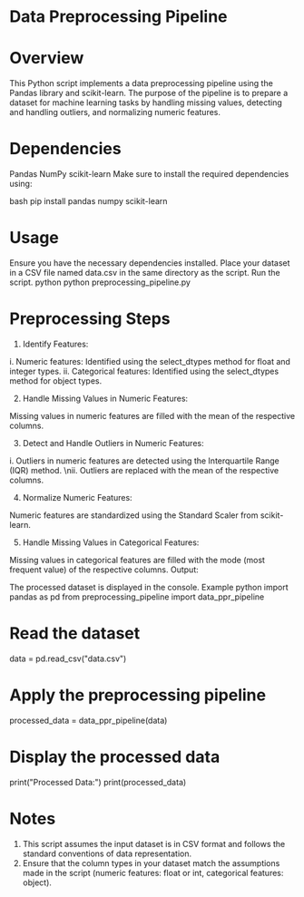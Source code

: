 # Data Preprocessing Pipeline
# Overview
This Python script implements a data preprocessing pipeline using the Pandas library and scikit-learn. The purpose of the pipeline is to prepare a dataset for machine learning tasks by handling missing values, detecting and handling outliers, and normalizing numeric features.

# Dependencies
Pandas
NumPy
scikit-learn
Make sure to install the required dependencies using:

bash
pip install pandas numpy scikit-learn

# Usage
Ensure you have the necessary dependencies installed.
Place your dataset in a CSV file named data.csv in the same directory as the script.
Run the script.
python
python preprocessing_pipeline.py
# Preprocessing Steps
1. Identify Features:

i. Numeric features: Identified using the select_dtypes method for float and integer types.
ii. Categorical features: Identified using the select_dtypes method for object types.

2. Handle Missing Values in Numeric Features:

Missing values in numeric features are filled with the mean of the respective columns.

3. Detect and Handle Outliers in Numeric Features:

i. Outliers in numeric features are detected using the Interquartile Range (IQR) method.
\nii. Outliers are replaced with the mean of the respective columns.

4. Normalize Numeric Features:

Numeric features are standardized using the Standard Scaler from scikit-learn.

5. Handle Missing Values in Categorical Features:

Missing values in categorical features are filled with the mode (most frequent value) of the respective columns.
Output:

The processed dataset is displayed in the console.
Example
python
import pandas as pd
from preprocessing_pipeline import data_ppr_pipeline

# Read the dataset
data = pd.read_csv("data.csv")

# Apply the preprocessing pipeline
processed_data = data_ppr_pipeline(data)

# Display the processed data
print("Processed Data:")
print(processed_data)
# Notes
1. This script assumes the input dataset is in CSV format and follows the standard conventions of data representation.
2. Ensure that the column types in your dataset match the assumptions made in the script (numeric features: float or int, categorical features: object).






